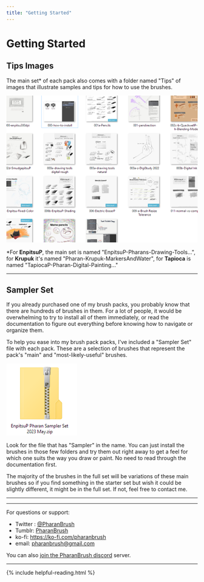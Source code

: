 ```yaml
---
title: "Getting Started"
---
```


# Getting Started

## Tips Images

The main set* of each pack also comes with a folder named "Tips" of images that illustrate samples and tips for how to use the brushes.

![](img/getting-started-tips-and-samples-files.png)

*For **EnpitsuP**, the main set is named "EnpitsuP-Pharans-Drawing-Tools...", for **Krupuk** it's named "Pharan-Krupuk-MarkersAndWater", for **Tapioca** is named "TapiocaP-Pharan-Digital-Painting..."

---

## Sampler Set

If you already purchased one of my brush packs, you probably know that there are hundreds of brushes in them. For a lot of people, it would be overwhelming to try to install all of them immediately, or read the documentation to figure out everything before knowing how to navigate or organize them.

To help you ease into my brush pack packs, I've included a "Sampler Set" file with each pack. These are a selection of brushes that represent the pack's "main" and "most-likely-useful" brushes.

![](img/getting-started/getting-started-zip-file-screenshot.png)

Look for the file that has "Sampler" in the name. You can just install the brushes in those few folders and try them out right away to get a feel for which one suits the way you draw or paint. No need to read through the documentation first.

The majority of the brushes in the full set will be variations of these main brushes so if you find something in the starter set but wish it could be slightly different, it might be in the full set. If not, feel free to contact me.

---

---


For questions or support:

- Twitter : [@PharanBrush](https://twitter.com/PharanBrush)
- Tumblr: [PharanBrush](https://pharanbrush.tumblr.com/)
- ko-fi: https://ko-fi.com/pharanbrush
- email: pharanbrush@gmail.com

You can also [join the PharanBrush discord](https://discord.gg/NRdMxczDc3) server.

---

{% include helpful-reading.html %}

